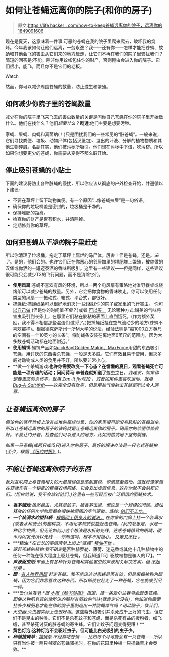 # 如何让苍蝇远离你的院子(和你的房子)

> 原文:[https://life hacker . com/how-to-keep苍蝇远离你的院子，远离你的1849091606](https://lifehacker.com/how-to-keep-flies-away-from-your-yard-and-out-of-your-1849091606)

现在是夏天，这意味着一件事:可恶的苍蝇在我的院子里爬来爬去，破坏我的烧烤。今年我该如何让他们远离，一劳永逸？我——还有你——怎样才能把苍蝇、蚊蚋和其他会飞的害虫从它们来的地方赶走，让它们不再在我们的院子里骚扰我们？简短的回答是:不能。除非你用蚊帐包住你的财产，否则昆虫会进入你的院子。它们很小，能飞，而且你不是它们的老板。

Watch

然而，你可以减少周围苍蝇的数量，防止滋生和繁殖。

## **如何减少你院子里的苍蝇数量**

减少在你的院子里飞来飞去的害虫数量的关键是问你自己苍蝇在你的院子里开始做什么。他们在找什么？他们*想要什么*？**剧透**:他们主要是想要污秽。

家蝇、果蝇、肉蝇和真菌蚋(！)只是困扰我们的一些常见的“脏苍蝇”。一般来说，它们寻找粪便、垃圾、动物尸体(包括汉堡包)、溢出的汁液、分解的植物物质和其他生物碎屑。名副其实，他们被污秽所吸引。他们想在污秽中下蛋，吃污秽。所以如果你想要更少的苍蝇，你需要从变得不那么脏开始。

## **停止吸引苍蝇的小贴士**

下面的建议将防止各种脏蝇的侵扰，所以你应该从彻底的户外检查开始，并遵循以下建议:

*   不要在草坪上留下动物粪便。有一个原因“…像苍蝇拉屎”是一句俗语。
*   确保你的垃圾桶盖是密封的，垃圾桶是干净的。
*   保持堆肥的距离。
*   检查你的财产是否有积水，并清除掉。
*   定期修剪你的草坪。

## **如何把苍蝇从*干净的*院子里赶走**

所以你清理了垃圾桶，拖走了草坪上腐烂的马尸体。厉害！但是苍蝇。还是。*来了*。是的，他们会的。也许它们正在你恶心的邻居加里的堆肥堆上繁殖，被你做的汉堡或你洒的一罐迈泰酒的香味所吸引。这里有一些建议——但是同样，这些建议很可能只会减少T3的飞行问题，而不是消除它们。

*   **使用风扇**:苍蝇不喜欢有风的环境，所以一两个电风扇有策略地对准野餐桌或烧烤架可以减少苍蝇的数量。另外，它会把你食物的香味吹走。你可以使用任何类型的风扇——振动式、箱式、平台式，都很好。
*   捕蝇纸:捕蝇纸条可以很好地消灭(一些)困扰你的院子或家里的飞行害虫。 [你可以自己做](https://www.thespruce.com/how-to-make-fly-paper-1389064) (但是你的时间值*不值*？)或者 [可以买。](https://www.lowes.com/pd/BLACK-FLAG-4-Count-Insect-Repeller-4-Pack/3822923?cm_mmc=shp-_-c-_-prd-_-lwn-_-ggl-_-LIA_LWN_241_Chemicals-_-3822923-_-local-_-0-_-0&ds_rl=1286981&gclid=Cj0KCQjw2MWVBhCQARIsAIjbwoMoL_WfkML9u0oQLOsnuX06QhFYeNvtQrJxLRveQaMt4MvCS-2ouJwaAgj6EALw_wcB&gclsrc=aw.ds) 无论哪种方式:甜美的气味将害虫吸引到长条上，在那里它们粘在胶粘的表面上直到饿死。(作为额外奖励，我不得不相信那些混蛋们*遭受了*。)把捕蝇纸挂在空气流动少的地方(苍蝇不喜欢那样)。根据德克萨斯州一所M大学的说法，经验法则是“每1000立方英尺的空间有一个10英寸的长条”。将防蝇条安装在离地面6英尺的范围内，因为大多数苍蝇活动都在地面附近。”
*   **使用蝇饵**:蝇饵产品如[QuickBayt](https://www.walmartpetrx.com/p-7551-quickbayt-fly-bait.aspx?sku=50670-2&&adid=22222222227&wl0=&wl1=u&wl2=c&wl3=573034479782&wl4=pla-293946777986&wl5=9031199&wl6=&wl7=&wl8=&wl9=&wl10=136410382&wl11=online&wl12=50670-2&veh=sem&gclid=Cj0KCQjw2MWVBhCQARIsAIjbwoMX2VuTn1Z9eaqY7pSwmfQ6ryRxbFkdAJtMz0QORWBiHK7_d4Pn7H0aAn_WEALw_wcB&gclsrc=aw.ds)[Golden Malrin、](https://www.agrisales-inc.com/golden-malrin-10-pail?_vsrefdom=adwords&gclid=Cj0KCQjw2MWVBhCQARIsAIjbwoO8aNSd49-FH1bh-PNY2MeWvPStNEWW9Y68Q1JO_uXguF85aBTRA98aAlbAEALw_wcB)[MaxForce](https://diypestcontrol.com/all/maxforce-granular-fly-bait?gclid=Cj0KCQjw2MWVBhCQARIsAIjbwoNh_2nft-HGecCL0gd2PMTFG6Ymbp1dzR13F_L-gJHWDxFovgMRy5AaAounEALw_wcB)用甜的东西吸引苍蝇，用讨厌的东西毒杀苍蝇，一般是灭多威。它们有效且易于使用，但灭多威对动物或人类的食用并不好，所以要非常小心。
*   **做一个杀蝇游戏:**也许你需要改变一下心态？在慵懒的夏日，观看苍蝇死亡可能是一项有趣的活动；问问荷马·辛普森就知道了**蝗虫之日。*我建议，如果你想要更高的杀伤率，就用 [Zap-It fly球拍](https://zapit.com/) ，或者如果你更喜欢运动，就用 [Bug-A-Salt步枪](https://www.bugasalt.com/)——这完全没有效率，但是用盐气浪射击苍蝇是*所以*令人满意。*

## ***让苍蝇远离你的房子***

*假设你的客厅地板上没有成堆的腐烂垃圾，你的家里很可能没有肮脏的苍蝇滋生，所以让苍蝇远离你的房子的诀窍就是让苍蝇远离你的房子。确保你的纱窗维修良好。不要让门开着。检查他们可以进入的地方，比如阁楼或地下室的裂缝。* 

*如果一只苍蝇(或两只或15只)进入你的房子，最好的解决办法是一只老式苍蝇拍(至少，根据 [*《纽约时报》*](https://www.nytimes.com/wirecutter/reviews/the-best-bug-killing-gear/) )。*

## ***不能让苍蝇远离你院子的东西***

*我对互联网上与苍蝇相关的大量错误信息感到震惊、惊骇甚至激动。这就好像家蝇在菲律宾有一个秘密的巨魔农场网络，它会发出虚假信息，这样你就不会杀死它们。(坦白地说，我不会放过他们。)这里有一些可疑但被广泛相信的驱蝇技术。* 

*   ***香茅蜡烛**:虽然昆虫，尤其是蚊子，*被香茅击退*，但这是一个规模的问题。蜡烛释放的任何化学物质都会很快被周围的空气驱散。底线: [他们不工作。](https://www.today.com/home/how-repel-mosquitoes-summer-do-citronella-candles-really-work-t127599)*
*   ***一个装满水的塑料袋** : [根据网上很多人的说法，](https://www.tasteofhome.com/article/pennies-in-a-bag-of-water/) 在你家的门廊上挂一个装满水(或者水和便士)的塑料袋，不用化学物质就能赶走苍蝇。(我的意思是，水是一种化学物质，但无论如何。)这个想法是水折射光线，迷惑苍蝇精致的眼睛，硬币闪闪发光所以光线——你知道吗，根本不用担心。 [又笨又不行](https://www.snopes.com/fact-check/fly-bye/) 。*
*   ***精油:**在长长的事情清单上加上“驱蝇” [精油不做](https://www.nytimes.com/wirecutter/blog/essential-oils-terrible-bug-repellents/) 。*
*   *驱赶苍蝇的植物:我不确定*是否种植罗勒、薄荷、迷迭香或其他十几种植物中的任何一种能在很大程度上驱赶苍蝇，但我知道T5】驱蚊植物是骗人的T7】。**
*   ***声波驱虫剂**:市面上有各种针对苍蝇和其他害虫的声波相关解决方案，但 [不起作用](https://www.nachi.org/ultrasonic-pest-repellers.htm#) 。*
*   ***醋** : [有人推荐用醋](https://www.cleanipedia.com/ph/in-the-home/how-to-repel-flies-a-guide-to-keeping-flies-away.html) 赶走苍蝇。我不能说这对家蝇是否有效，但是果蝇被称为醋蝇，因为它们非常喜欢这种东西。所以即使它赶走了一种苍蝇，它也能吸引另一种。*
*   ***爱尔兰春皂:**据 [本报《脸书邮报》](https://www.facebook.com/photo/?fbid=10220570465906128&set=a.2055188693842) 报道，挂一条爱尔兰春皂会赶走苍蝇。即使这种肥皂真的像所说的那样有驱蚊的气味(我肯定它没有)，你知道你需要挂多少根肥皂才能在你的院子里制造出一种防蝇瘴气吗？动动脑子，伙计们。*
*   *灭虫器:灭虫器实际上也很好用*。这些紫外线吸引并杀死成千上万的飞虫，但它们不是昆虫的种类。它们不是杀死蚊子和苍蝇，而是杀死有益的授粉者，如飞蛾，甚至杀死讨厌的脏苍蝇的寄生蜂。它们让蚊子问题变得更糟！**
*   **黄色灯泡:这种灯泡不会驱赶虫子，但可能比白光吸引的虫子少。**
*   ****种植捕蝇草** : [捕蝇草](https://www.tipsbulletin.com/how-to-keep-flies-away/) 不经常吃苍蝇——比如每个月*可能会有一只苍蝇*——所以只有当你被一两只*特定的*苍蝇骚扰时，在你的花园里种植一只捕蝇草才会奏效。**